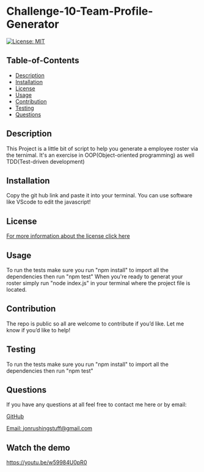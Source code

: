 # Challenge-10-Team-Profile-Generator
[![License: MIT](https://img.shields.io/badge/License-MIT-yellow.svg)](https://opensource.org/licenses/MIT)
  ## Table-of-Contents
  - [Description](#description)
  - [Installation](#installation)
  - [License](#license)
  - [Usage](#usage)
  - [Contribution](#contributing)
  - [Testing](#tests)
  - [Questions](#questions)
  
  ## Description <a name="description"></a>
  This Project is a little bit of script to help you generate a employee roster via the ternimal. It's an exercise in OOP(Object-oriented programming)     as well TDD(Test-driven development)
  
  ## Installation <a name="installation"></a>
  Copy the git hub link and paste it into your terminal. You can use software like VScode to edit the javascript!
  
  ## License <a name="license"></a>
  [For more information about the license click here](https://choosealicense.com/licenses/mit/)
  ## Usage <a name="usage"></a>
  To run the tests make sure you run "npm install" to import all the dependencies then run "npm test"
  When you're ready to generat your roster simply run "node index.js" in your terminal where the project file is located.

  ## Contribution <a name="contributing"></a>
  The repo is public so all are welcome to contribute if you’d like. Let me know if you’d like to help!

  ## Testing <a name="tests"></a>
  To run the tests make sure you run "npm install" to import all the dependencies then run "npm test"
  
  ## Questions <a name="questions"></a>
  If you have any questions at all feel free to contact me here or by email:
  
  [GitHub](https://github.com/jonrushing)

  [Email: jonrushingstuff@gmail.com](mailto:jonrushingstuff@gmail.com)



## Watch the demo

https://youtu.be/w59984U0pR0 

